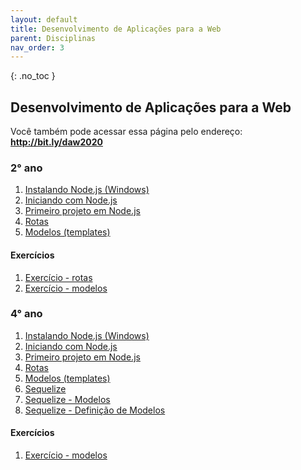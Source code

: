 ```yaml
---
layout: default
title: Desenvolvimento de Aplicações para a Web
parent: Disciplinas
nav_order: 3
---
```

{: .no_toc }
## Desenvolvimento de Aplicações para a Web

Você também pode acessar essa página pelo endereço: **http://bit.ly/daw2020**

### 2° ano
1. [Instalando Node.js (Windows)](/content/1-daw-2-node-installing.html)
1. [Iniciando com Node.js](/content/1-daw-2-node-getting-started.html)
1. [Primeiro projeto em Node.js](/content/1-daw-2-node-first-project.html)
1. [Rotas](/content/1-daw-2-node-routing.html)
1. [Modelos (templates)](/content/1-daw-2-node-templates.html)

#### Exercícios
1. [Exercício - rotas](/content/1-daw-2-ex-rotas.html)
1. [Exercício - modelos](/content/1-daw-2-ex-modelos.html)

### 4° ano
1. [Instalando Node.js (Windows)](/content/1-daw-2-node-installing.html)
1. [Iniciando com Node.js](/content/1-daw-2-node-getting-started.html)
1. [Primeiro projeto em Node.js](/content/1-daw-2-node-first-project.html)
1. [Rotas](/content/1-daw-2-node-routing.html)
1. [Modelos (templates)](/content/1-daw-2-node-templates.html)
1. [Sequelize](/content/2-daw-2-sequelize.html)
1. [Sequelize - Modelos](/content/2-daw-2-sequelize-models.html)
1. [Sequelize - Definição de Modelos](/content/2-daw-2-sequelize-models-2.html)

#### Exercícios
1. [Exercício - modelos](/content/1-daw-4-ex-validador-de-cpf.html)